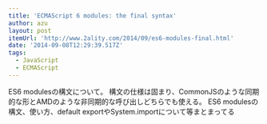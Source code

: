 ```yaml
---
title: 'ECMAScript 6 modules: the final syntax'
author: azu
layout: post
itemUrl: 'http://www.2ality.com/2014/09/es6-modules-final.html'
date: '2014-09-08T12:29:39.517Z'
tags:
  - JavaScript
  - ECMAScript
---
```

ES6 modulesの構文について。
構文の仕様は固まり、CommonJSのような同期的な形とAMDのような非同期的な呼び出しどちらでも使える。
ES6 modulesの構文、使い方、default exportやSystem.importについて等まとまってる
